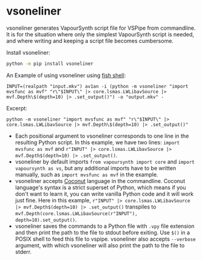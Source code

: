 # vsoneliner

vsoneliner generates VapourSynth script file for VSPipe from commandline. It is for the situation where only the simplest VapourSynth script is needed, and where writing and keeping a script file becomes cumbersome.  

Install vsoneliner:  
```sh
python -m pip install vsoneliner
```

An Example of using vsoneliner using [fish shell](https://fishshell.com/):  
```fish
INPUT=(realpath "input.mkv") av1an -i (python -m vsoneliner "import mvsfunc as mvf" "r\"$INPUT\" |> core.lsmas.LWLibavSource |> mvf.Depth\$(depth=10) |> .set_output()") -o "output.mkv" -
```
Excerpt:  
```
python -m vsoneliner "import mvsfunc as mvf" "r\"$INPUT\" |> core.lsmas.LWLibavSource |> mvf.Depth\$(depth=10) |> .set_output()"
```

* Each positional argument to vsoneliner corresponds to one line in the resulting Python script. In this example, we have two lines: `import mvsfunc as mvf` and `r"INPUT" |> core.lsmas.LWLibavSource |> mvf.Depth$(depth=10) |> .set_output()`.  
* vsoneliner by default imports `from vapoursynth import core` and `import vapoursynth as vs`, but any additional imports have to be written manually, such as `import mvsfunc as mvf` in the example.  
* vsoneliner accepts [Coconut](https://coconut-lang.org/) language in the commandline. Coconut language's syntax is a strict superset of Python, which means if you don't want to learn it, you can write vanilla Python code and it will work just fine. Here in this example, `r"INPUT" |> core.lsmas.LWLibavSource |> mvf.Depth$(depth=10) |> .set_output()` transpiles to `mvf.Depth(core.lsmas.LWLibavSource(r"INPUT"), depth=10).set_output()`.  
* vsoneliner saves the commands to a Python file with `.vpy` file extension and then print the path to the file to stdout before exiting. Use `$()` in a POSIX shell to feed this file to vspipe. vsoneliner also accepts `--verbose` argument, with which vsoneliner will also print the path to the file to stderr.  
